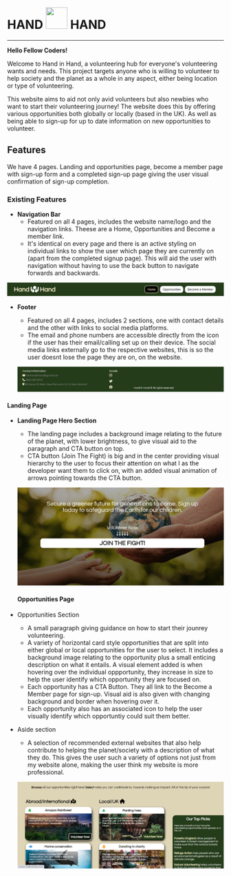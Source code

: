 # HAND <img src="https://raw.githubusercontent.com/FortAwesome/Font-Awesome/6.x/svgs/solid/hands-holding-circle.svg" width="50" height="50"> HAND

---

**Hello Fellow Coders!**

Welcome to Hand in Hand, a volunteering hub for everyone's volunteering wants and needs. This project targets anyone who is willing to volunteer to help society and the planet as a whole in any aspect, either being location or type of volunteering.

This website aims to aid not only avid volunteers but also newbies who want to start their volunteering journey! The website does this by offering various opportunities both globally or locally (based in the UK). As well as being able to sign-up for up to date information on new opportunities to volunteer.

## Features

We have 4 pages. Landing and opportunities page, become a member page with sign-up form and a completed sign-up page giving the user visual confirmation of sign-up completion.

### Existing Features

- **Navigation Bar**
  - Featured on all 4 pages, includes the website name/logo and the navigation links. Theese are a Home, Opportunities and Become a member link.
  - It's identical on every page and there is an active styling on individual links to show the user which page they are currently on (apart from the completed signup page). This will aid the user with navigation without having to use the back button to navigate forwards and backwards.

![nav_bar](/assets/images/nav-bar-of-handinhand-project.png)

- **Footer**

  - Featured on all 4 pages, includes 2 sections, one with contact details and the other with links to social media platforms.
  - The email and phone numbers are accessible directly from the icon if the user has their email/calling set up on their device. The social media links externally go to the respective websites, this is so the user doesnt lose the page they are on, on the website.

  ![footer](/assets/images/footer-of-handinhand-project.png)

#### Landing Page

- **Landing Page Hero Section**

  - The landing page includes a background image relating to the future of the planet, with lower brightness, to give visual aid to the paragraph and CTA button on top.
  - CTA button (Join The Fight) is big and in the center providing visual hierarchy to the user to focus their attention on what I as the developer want them to click on, with an added visual animation of arrows pointing towards the CTA button.

  ![landing_page_hero_section](/assets/images/landing-page-hero-section.png)

  #### Opportunities Page

- Opportunities Section

  - A small paragraph giving guidance on how to start their jounrey volunteering.
  - A variety of horizontal card style opportunities that are split into either global or local opportunities for the user to select. It includes a background image relating to the opportunity plus a small enticing description on what it entails. A visual element added is when hovering over the individual oppportunity, they increase in size to help the user identify which opportunity they are focused on.
  - Each opportunity has a CTA Button. They all link to the Become a Member page for sign-up. Visual aid is also given with changing background and border when hovering over it.
  - Each opportunity also has an associated icon to help the user visually identify which opportuntiy could suit them better.

- Aside section

  - A selection of recommended external websites that also help contribute to helping the planet/society with a description of what they do. This gives the user such a variety of options not just from my website alone, making the user think my website is more professional.

  ![opportunity_aside_section](/assets/images/opportunities-page.png)
